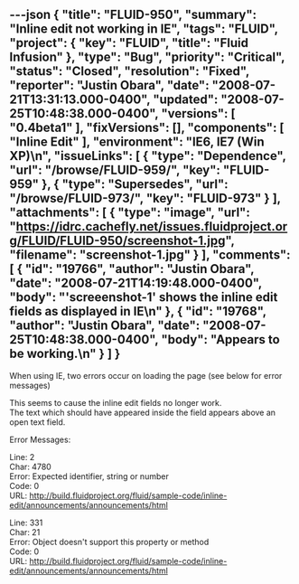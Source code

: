 ---json
{
  "title": "FLUID-950",
  "summary": "Inline edit not working in IE",
  "tags": "FLUID",
  "project": {
    "key": "FLUID",
    "title": "Fluid Infusion"
  },
  "type": "Bug",
  "priority": "Critical",
  "status": "Closed",
  "resolution": "Fixed",
  "reporter": "Justin Obara",
  "date": "2008-07-21T13:31:13.000-0400",
  "updated": "2008-07-25T10:48:38.000-0400",
  "versions": [
    "0.4beta1"
  ],
  "fixVersions": [],
  "components": [
    "Inline Edit"
  ],
  "environment": "IE6, IE7 (Win XP)\n",
  "issueLinks": [
    {
      "type": "Dependence",
      "url": "/browse/FLUID-959/",
      "key": "FLUID-959"
    },
    {
      "type": "Supersedes",
      "url": "/browse/FLUID-973/",
      "key": "FLUID-973"
    }
  ],
  "attachments": [
    {
      "type": "image",
      "url": "https://idrc.cachefly.net/issues.fluidproject.org/FLUID/FLUID-950/screenshot-1.jpg",
      "filename": "screenshot-1.jpg"
    }
  ],
  "comments": [
    {
      "id": "19766",
      "author": "Justin Obara",
      "date": "2008-07-21T14:19:48.000-0400",
      "body": "'screeenshot-1' shows the inline edit fields as displayed in IE\n"
    },
    {
      "id": "19768",
      "author": "Justin Obara",
      "date": "2008-07-25T10:48:38.000-0400",
      "body": "Appears to be working.\n"
    }
  ]
}
---
When using IE, two errors occur on loading the page (see below for error messages)

This seems to cause the inline edit fields no longer work. \
The text which should have appeared inside the field appears above an open text field.

Error Messages:

Line: 2\
Char: 4780\
Error: Expected identifier, string or number\
Code: 0 \
URL: <http://build.fluidproject.org/fluid/sample-code/inline-edit/announcements/announcements/html>

Line: 331\
Char: 21\
Error: Object doesn't support this property or method\
Code: 0\
URL: <http://build.fluidproject.org/fluid/sample-code/inline-edit/announcements/announcements/html>

        